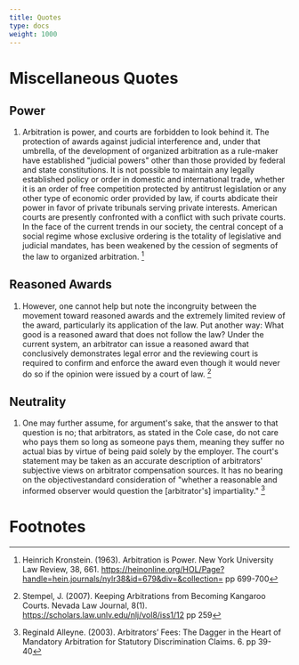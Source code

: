 ```yaml
---
title: Quotes
type: docs
weight: 1000
---
```


# Miscellaneous Quotes

## Power

1. Arbitration is power, and courts are forbidden to look behind it. The protection of awards against judicial interference and, under that umbrella, of the development of organized arbitration as a rule-maker have established "judicial powers" other than those provided by federal and state constitutions. It is not possible to maintain any legally established policy or order in domestic and international trade, whether it is an order of free competition protected by antitrust legislation or any other type of economic order provided by law, if courts abdicate their power in favor of private tribunals serving private interests. American courts are presently confronted with a conflict with such private courts. In the face of the current trends in our society, the central concept of a social regime whose exclusive ordering is the totality of legislative and judicial mandates, has been weakened by the cession of segments of the law to organized arbitration. [^ArbitrationIsPower1]

## Reasoned Awards

1. However, one cannot help but note the incongruity between the movement toward reasoned awards and the extremely limited review of the award, particularly its application of the law. Put another way: What good is a reasoned award that does not follow the law? Under the current system, an arbitrator can issue a reasoned award that conclusively demonstrates legal error and the reviewing court is required to confirm and enforce the award even though it would never do so if the opinion were issued by a court of law. [^kangaroo1]

## Neutrality

1. One may further assume, for argument's sake, that the answer to that question is no; that arbitrators, as stated in the Cole case, do not care who pays them so long as someone pays them, meaning they suffer no actual bias by virtue of being paid solely by the employer. The court's statement may be taken as an accurate description of arbitrators' subjective views on arbitrator compensation sources. It has no bearing on the objectivestandard consideration of "whether a reasonable and informed observer would question the [arbitrator's] impartiality." [^dagger1]


# Footnotes

[^ArbitrationIsPower1]: Heinrich Kronstein. (1963). Arbitration is Power. New York University Law Review, 38, 661. https://heinonline.org/HOL/Page?handle=hein.journals/nylr38&id=679&div=&collection= pp 699-700

[^kangaroo1]: Stempel, J. (2007). Keeping Arbitrations from Becoming Kangaroo Courts. Nevada Law Journal, 8(1). https://scholars.law.unlv.edu/nlj/vol8/iss1/12 pp 259

[^dagger1]: Reginald Alleyne. (2003). Arbitrators’ Fees: The Dagger in the Heart of Mandatory Arbitration for Statutory Discrimination Claims. 6. pp 39-40
